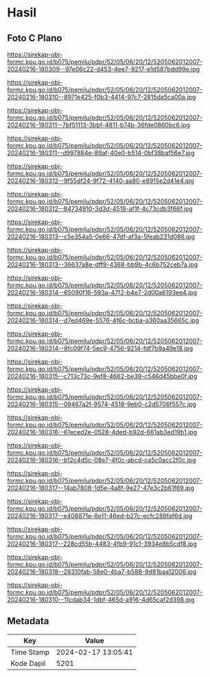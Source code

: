 # Hasil

## Foto C Plano

https://sirekap-obj-formc.kpu.go.id/b075/pemilu/pdpr/52/05/06/20/12/5205062012007-20240216-180309--97e06c22-d453-4ee7-9217-e1d587bdd99e.jpg

https://sirekap-obj-formc.kpu.go.id/b075/pemilu/pdpr/52/05/06/20/12/5205062012007-20240216-180310--8971e425-f0b3-4414-97c7-2815da5ca00a.jpg

https://sirekap-obj-formc.kpu.go.id/b075/pemilu/pdpr/52/05/06/20/12/5205062012007-20240216-180311--7bf51113-3bbf-4811-b74b-36fde0860bc6.jpg

https://sirekap-obj-formc.kpu.go.id/b075/pemilu/pdpr/52/05/06/20/12/5205062012007-20240216-180311--d997884e-89af-40e0-b514-0bf38baf56e7.jpg

https://sirekap-obj-formc.kpu.go.id/b075/pemilu/pdpr/52/05/06/20/12/5205062012007-20240216-180312--9f55df24-9f72-4140-aa80-e8915e2d41e4.jpg

https://sirekap-obj-formc.kpu.go.id/b075/pemilu/pdpr/52/05/06/20/12/5205062012007-20240216-180312--84734910-3d3d-4519-af1f-4c73cdb3f66f.jpg

https://sirekap-obj-formc.kpu.go.id/b075/pemilu/pdpr/52/05/06/20/12/5205062012007-20240216-180313--c5e354a5-0e66-47df-af3a-5feab231d086.jpg

https://sirekap-obj-formc.kpu.go.id/b075/pemilu/pdpr/52/05/06/20/12/5205062012007-20240216-180313--36637a8e-dff9-4368-bb9b-4c6b752ceb7a.jpg

https://sirekap-obj-formc.kpu.go.id/b075/pemilu/pdpr/52/05/06/20/12/5205062012007-20240216-180314--65090f16-593a-47f2-b4e7-2d00a6193ee4.jpg

https://sirekap-obj-formc.kpu.go.id/b075/pemilu/pdpr/52/05/06/20/12/5205062012007-20240216-180314--d7ed469e-5576-4f6c-bcba-a360aa35665c.jpg

https://sirekap-obj-formc.kpu.go.id/b075/pemilu/pdpr/52/05/06/20/12/5205062012007-20240216-180314--8fc09f74-5ec9-4756-9214-fdf7b9a49e18.jpg

https://sirekap-obj-formc.kpu.go.id/b075/pemilu/pdpr/52/05/06/20/12/5205062012007-20240216-180315--c713c73c-9ef8-4662-be39-c546d45bbe0f.jpg

https://sirekap-obj-formc.kpu.go.id/b075/pemilu/pdpr/52/05/06/20/12/5205062012007-20240216-180315--09467a2f-9574-4518-9eb0-c2d5706f557c.jpg

https://sirekap-obj-formc.kpu.go.id/b075/pemilu/pdpr/52/05/06/20/12/5205062012007-20240216-180316--61eced2e-0528-4ded-b92d-661ab3ed19b1.jpg

https://sirekap-obj-formc.kpu.go.id/b075/pemilu/pdpr/52/05/06/20/12/5205062012007-20240216-180316--b12c4d5c-08e7-4f0c-abcd-ca5c0acc2f0c.jpg

https://sirekap-obj-formc.kpu.go.id/b075/pemilu/pdpr/52/05/06/20/12/5205062012007-20240216-180317--14ab7808-1d5e-4a8f-9e27-47e3c2b61f69.jpg

https://sirekap-obj-formc.kpu.go.id/b075/pemilu/pdpr/52/05/06/20/12/5205062012007-20240216-180317--e408871e-8e11-46ed-b27c-ecfc288faf6d.jpg

https://sirekap-obj-formc.kpu.go.id/b075/pemilu/pdpr/52/05/06/20/12/5205062012007-20240216-180317--228cd55b-4483-4fb9-91c1-3934e8b5cdf8.jpg

https://sirekap-obj-formc.kpu.go.id/b075/pemilu/pdpr/52/05/06/20/12/5205062012007-20240216-180318--28310fab-58e0-4ba7-b588-9d81baa12006.jpg

https://sirekap-obj-formc.kpu.go.id/b075/pemilu/pdpr/52/05/06/20/12/5205062012007-20240216-180310--11cdab34-1dbf-465d-a916-4d65caf2d398.jpg


## Metadata

| Key        | Value               |
| ---------- | ------------------- |
| Time Stamp | 2024-02-17 13:05:41 |
| Kode Dapil | 5201                |



